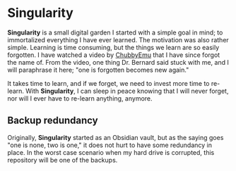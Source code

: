 # Singularity

**Singularity** is a small digital garden I started with a simple goal in mind; to immortalized everything I have ever learned. The motivation was also rather simple. Learning is time consuming, but the things we learn are so easily forgotten. I have watched a video by [ChubbyEmu](https://www.youtube.com/channel/UCKOvOaJv4GK-oDqx-sj7VVg) that I have since forgot the name of. From the video, one thing Dr. Bernard said stuck with me, and I will paraphrase it here; "one is forgotten becomes new again."

It takes time to learn, and if we forget, we need to invest more time to re-learn. With **Singularity**, I can sleep in peace knowing that I will never forget, nor will I ever have to re-learn anything, anymore.

## Backup redundancy

Originally, **Singularity** started as an Obsidian vault, but as the saying goes "one is none, two is one," it does not hurt to have some redundancy in place. In the worst case scenario when my hard drive is corrupted, this repository will be one of the backups.
